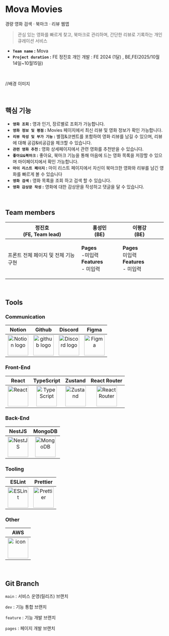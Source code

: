 # Mova Movies
경량 영화 검색 · 북마크 · 리뷰 웹앱

> 관심 있는 영화를 빠르게 찾고, 북마크로 관리하며, 간단한 리뷰로 기록하는 개인 큐레이션 서비스<br />

- **`Team name` :** Mova
- **`Project duration` :** FE 정진호 개인 개발 : FE 2024 (1달) , BE,FE(2025/10월14일~10월15일)

<br/>

//배경 이미지

<br/>

## 핵심 기능

- **`영화 조회` :** 영과 인기, 장르별로 조회가 가능합니다.
- **`영화 정보 및 평점` :** Movies 페이지에서 최신 리뷰 및 영화 정보가 확인 가능합니다.
- **`리뷰 작성 및 부가 기능` :** 별점&코멘트를 포함하여 영화 리뷰를 남길 수 있으며, 리뷰에 대해 공감&비공감을 체크할 수 있습니다.
- **`관련 영화 추천` :** 영화 상세페이지에서 관련 영화를 추천받을 수 있습니다.
- **`좋아요&북마크` :** 좋아요, 북마크 기능을 통해 마음에 드는 영화 목록을 저장할 수 있으며 마이페이지에서 확인 가능합니다.
- **`마이 리스트 페이지` :** 마이 리스트 페이지에서 자신이 북마크한 영화와 리뷰를 남긴 영화를 빠르게 볼 수 있습니다
- **`영화 검색` :** 영화 목록을 조회 하고 검색 할 수 있습니다.
- **`영화 감상문 작성` :** 영화에 대한 감상문을 작성하고 댓글을 달 수 있습니다.


<br/>

## Team members

|                                                                            정진호<br>(FE, Team lead)                                                                             |                                                                      홍성민<br> (BE)                                                                       |                                                                                          이평강<br>(BE)                                                                                           |                                                                                                                                                                                             |
| :------------------------------------------------------------------------------------------------------------------------------------------------------------------------------: | :-------------------------------------------------------------------------------------------------------------------------------------------------------: | :-----------------------------------------------------------------------------------------------------------------------------------------------------------------------------------------------: | :-----------------------------------------------------------------------------------------------------------------------------------------------------------------------------------------------------------------------------: |
| <p align="left"> 프론트 전체 페이지 및 전체 기능 구현 | <p align="left">**Pages**<br/>-미입력**Features**<br/>- 미입력 </p> | <p align="left">**Pages**<br/>미입력**Features**<br/>- 미입력 </p> 

<br/>

## <span style=""> **Tools** </span>

### **Communication** </span>
|                                                                                   Notion                                                                                    |                                                   Github                                                    |                                                                                       Discord                                                                                        |                                                            Figma                                                             |
| :-------------------------------------------------------------------------------------------------------------------------------------------------------------------------: | :---------------------------------------------------------------------------------------------------------: | :----------------------------------------------------------------------------------------------------------------------------------------------------------------------------------: | :--------------------------------------------------------------------------------------------------------------------------: |
| <img alt="Notion logo" src="https://www.notion.so/cdn-cgi/image/format=auto,width=640,quality=100/front-static/shared/icons/notion-app-icon-3d.png" height="65" width="65"> | <img alt="github logo" src="https://techstack-generator.vercel.app/github-icon.svg" width="65" height="65"> | <img alt="Discord logo" src="https://assets-global.website-files.com/6257adef93867e50d84d30e2/62595384e89d1d54d704ece7_3437c10597c1526c3dbd98c737c2bcae.svg" height="65" width="65"> | <img src="https://i.pinimg.com/originals/a5/58/b4/a558b426cb8973523f37bbed94cf0f09.png" alt="Figma" width="65" height="65" /> |

### Front-End

|                                                 React                                                 |                                             TypeScript                                              |                                             Zustand                                              |                                           React Router                                            |
| :---------------------------------------------------------------------------------------------------: | :-------------------------------------------------------------------------------------------------: | :----------------------------------------------------------------------------------------------: | :------------------------------------------------------------------------------------------------: |
| <img src="https://cdn.simpleicons.org/react/61DAFB" alt="React" width="65" height="65">              | <img src="https://cdn.simpleicons.org/typescript/3178C6" alt="TypeScript" width="65" height="65">  | <img src="https://img.shields.io/badge/Zustand-%F0%9F%90%BB-000000?style=for-the-badge" alt="Zustand" height="65"> | <img src="https://cdn.simpleicons.org/reactrouter/CA4245" alt="React Router" width="65" height="65"> |

### Back-End

|                                                 NestJS                                                  |                                               MongoDB                                               |
| :-----------------------------------------------------------------------------------------------------: | :-------------------------------------------------------------------------------------------------: |
| <img src="https://cdn.simpleicons.org/nestjs/E0234E" alt="NestJS" width="65" height="65">              | <img src="https://cdn.simpleicons.org/mongodb/47A248" alt="MongoDB" width="65" height="65">        |

### Tooling

|                                                 ESLint                                                 |                                                Prettier                                                |
| :----------------------------------------------------------------------------------------------------: | :----------------------------------------------------------------------------------------------------: |
| <img src="https://cdn.simpleicons.org/eslint/4B32C3" alt="ESLint" width="65" height="65">             | <img src="https://cdn.simpleicons.org/prettier/F7B93E" alt="Prettier" width="65" height="65">        |



### Other 

|                                                 AWS                                                 |
| :-------------------------------------------------------------------------------------------------: |
| <img src="https://techstack-generator.vercel.app/aws-icon.svg" alt="icon" width="65" height="65" /> |

<br/>

## Git Branch

`main` : 서비스 운영(릴리즈) 브랜치

`dev` : 기능 통합 브랜치

`feature` : 기능 개발 브랜치

`pages` : 페이지 개발 브랜치

<br/>
